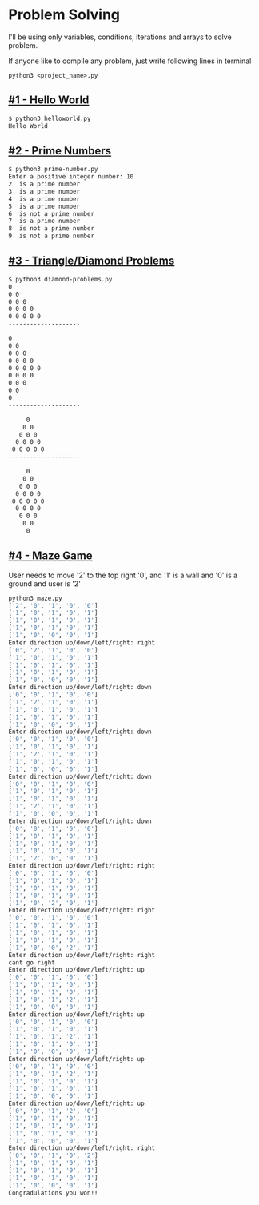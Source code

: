 # Problem Solving
I'll be using only variables, conditions, iterations and arrays to solve problem.

If anyone like to compile any problem, just write following lines in terminal
```
python3 <project_name>.py
```

## [#1 - Hello World](https://github.com/mrazam110/problem-solving-python/blob/master/Source/helloworld.py)
```bash
$ python3 helloworld.py 
Hello World
```
## [#2 - Prime Numbers](https://github.com/mrazam110/problem-solving-python/blob/master/Source/prime-number.py)
```bash
$ python3 prime-number.py
Enter a positive integer number: 10
2  is a prime number
3  is a prime number
4  is a prime number
5  is a prime number
6  is not a prime number
7  is a prime number
8  is not a prime number
9  is not a prime number
```

## [#3 - Triangle/Diamond Problems](https://github.com/mrazam110/problem-solving-python/blob/master/Source/diamond-problems.py)
```bash
$ python3 diamond-problems.py 
0 
0 0 
0 0 0 
0 0 0 0 
0 0 0 0 0 
--------------------

0 
0 0 
0 0 0 
0 0 0 0 
0 0 0 0 0 
0 0 0 0 
0 0 0 
0 0 
0 
--------------------

     0 
    0 0 
   0 0 0 
  0 0 0 0 
 0 0 0 0 0 
--------------------

     0 
    0 0 
   0 0 0 
  0 0 0 0 
 0 0 0 0 0 
  0 0 0 0 
   0 0 0 
    0 0 
     0 
```

## [#4 - Maze Game](https://github.com/mrazam110/problem-solving-python/blob/master/Source/maze.py)
User needs to move '2' to the top right '0', and '1' is a wall and '0' is a ground and user is '2'
```bash
python3 maze.py
['2', '0', '1', '0', '0']
['1', '0', '1', '0', '1']
['1', '0', '1', '0', '1']
['1', '0', '1', '0', '1']
['1', '0', '0', '0', '1']
Enter direction up/down/left/right: right
['0', '2', '1', '0', '0']
['1', '0', '1', '0', '1']
['1', '0', '1', '0', '1']
['1', '0', '1', '0', '1']
['1', '0', '0', '0', '1']
Enter direction up/down/left/right: down
['0', '0', '1', '0', '0']
['1', '2', '1', '0', '1']
['1', '0', '1', '0', '1']
['1', '0', '1', '0', '1']
['1', '0', '0', '0', '1']
Enter direction up/down/left/right: down
['0', '0', '1', '0', '0']
['1', '0', '1', '0', '1']
['1', '2', '1', '0', '1']
['1', '0', '1', '0', '1']
['1', '0', '0', '0', '1']
Enter direction up/down/left/right: down
['0', '0', '1', '0', '0']
['1', '0', '1', '0', '1']
['1', '0', '1', '0', '1']
['1', '2', '1', '0', '1']
['1', '0', '0', '0', '1']
Enter direction up/down/left/right: down
['0', '0', '1', '0', '0']
['1', '0', '1', '0', '1']
['1', '0', '1', '0', '1']
['1', '0', '1', '0', '1']
['1', '2', '0', '0', '1']
Enter direction up/down/left/right: right
['0', '0', '1', '0', '0']
['1', '0', '1', '0', '1']
['1', '0', '1', '0', '1']
['1', '0', '1', '0', '1']
['1', '0', '2', '0', '1']
Enter direction up/down/left/right: right
['0', '0', '1', '0', '0']
['1', '0', '1', '0', '1']
['1', '0', '1', '0', '1']
['1', '0', '1', '0', '1']
['1', '0', '0', '2', '1']
Enter direction up/down/left/right: right
cant go right
Enter direction up/down/left/right: up
['0', '0', '1', '0', '0']
['1', '0', '1', '0', '1']
['1', '0', '1', '0', '1']
['1', '0', '1', '2', '1']
['1', '0', '0', '0', '1']
Enter direction up/down/left/right: up
['0', '0', '1', '0', '0']
['1', '0', '1', '0', '1']
['1', '0', '1', '2', '1']
['1', '0', '1', '0', '1']
['1', '0', '0', '0', '1']
Enter direction up/down/left/right: up
['0', '0', '1', '0', '0']
['1', '0', '1', '2', '1']
['1', '0', '1', '0', '1']
['1', '0', '1', '0', '1']
['1', '0', '0', '0', '1']
Enter direction up/down/left/right: up
['0', '0', '1', '2', '0']
['1', '0', '1', '0', '1']
['1', '0', '1', '0', '1']
['1', '0', '1', '0', '1']
['1', '0', '0', '0', '1']
Enter direction up/down/left/right: right
['0', '0', '1', '0', '2']
['1', '0', '1', '0', '1']
['1', '0', '1', '0', '1']
['1', '0', '1', '0', '1']
['1', '0', '0', '0', '1']
Congradulations you won!!
```

